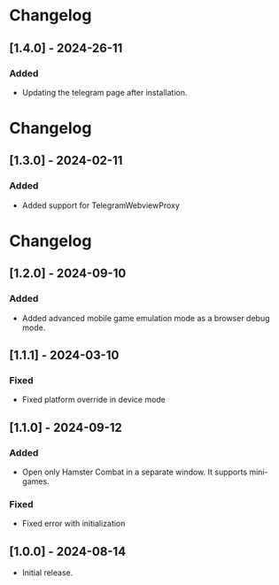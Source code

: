# Changelog

## [1.4.0] - 2024-26-11

### Added

- Updating the telegram page after installation.

# Changelog

## [1.3.0] - 2024-02-11

### Added

- Added support for TelegramWebviewProxy

# Changelog

## [1.2.0] - 2024-09-10

### Added

- Added advanced mobile game emulation mode as a browser debug mode.

## [1.1.1] - 2024-03-10

### Fixed

- Fixed platform override in device mode

## [1.1.0] - 2024-09-12

### Added

- Open only Hamster Combat in a separate window. It supports mini-games.

### Fixed

- Fixed error with initialization

## [1.0.0] - 2024-08-14

- Initial release.
